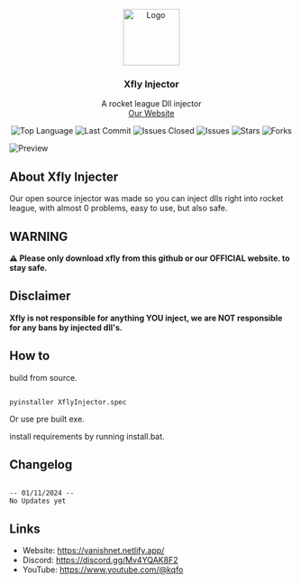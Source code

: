 <p align="center">
  <a href="https://github.com/XflyDeveloper/Xflyinjector">
    <img src="https://i.ibb.co/02JGst0/logo.png" alt="Logo" width="100" height="100">
  </a>
  <h3 align="center">Xfly Injector</h3>
  <p align="center">
    A rocket league Dll injector
    <br/>
    <a href="https://discord.gg/Mv4YQAK8F2">Our Website</a>
  </p>
</p>



<p align="center">
  <img src="https://img.shields.io/github/languages/top/Xflydeveloper/Xflyinjector" alt="Top Language">
  <img src="https://img.shields.io/github/last-commit/Xflydeveloper/Xflyinjector" alt="Last Commit">
  <img src="https://img.shields.io/github/issues-closed/Xflydeveloper/Xflyinjector" alt="Issues Closed">
  <img src="https://img.shields.io/github/issues/Xflydeveloper/Xflyinjector" alt="Issues">
  <img src="https://img.shields.io/github/stars/Xflydeveloper/Xflyinjector" alt="Stars">
  <img src="https://img.shields.io/github/forks/Xflydeveloper/Xflyinjector" alt="Forks">
</p>
<p><img src="https://i.ibb.co/PcZgF39/cc.jpg" alt="Preview"></p>

<h2 id="about">About Xfly Injecter</h2>
<p>Our open source injector was made so you can inject dlls right into rocket league, with almost 0 problems, easy to use, but also safe.</p>

<h2>WARNING</h2>
<p><strong>⚠️ Please only download xfly from this github or our OFFICIAL website. to stay safe.</strong></p>

<h2>Disclaimer</h2>
<p><strong>Xfly is not responsible for anything YOU inject, we are NOT responsible for any bans by injected dll's.</strong></p>

<h2>How to</h2>
<p>build from source.</p>
<pre><code>
pyinstaller XflyInjector.spec
</code></pre>
<p>Or use pre built exe.</p>
<p>install requirements by running install.bat.</p>




<h2>Changelog</h2>
<pre><code>
-- 01/11/2024 --
No Updates yet
</code></pre>

<h2>Links</h2>
<ul>
  <li>Website: <a href="https://vanishnet.netlify.app/">https://vanishnet.netlify.app/</a></li>
  <li>Discord: <a href="https://discord.gg/Mv4YQAK8F2">https://discord.gg/Mv4YQAK8F2</a></li>
  <li>YouTube: <a href="https://www.youtube.com/@kqfo">https://www.youtube.com/@kqfo</a></li>
</ul>
